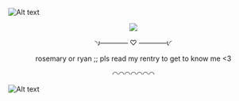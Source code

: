 ![Alt text](https://64.media.tumblr.com/f34b5f8f78f7185af2ac0417c710b409/0237d70da99bce4f-99/s1280x1920/122c102ac4f6169e4a50be6e5b3877e18b8968b9.pnj) 

<p align="center"> <img src="https://ibb.co/xGnP6nD">
<p align="center"> 
◝𐑨———— ♡ ————𐑧◜
</p>
<p align="center"> 
rosemary or ryan ;; pls read my rentry to get to know me <3
</p>
<p align="center"> 
◠◠◠◠◠◠◠
</p>

![Alt text](https://64.media.tumblr.com/f34b5f8f78f7185af2ac0417c710b409/0237d70da99bce4f-99/s1280x1920/122c102ac4f6169e4a50be6e5b3877e18b8968b9.pnj)
